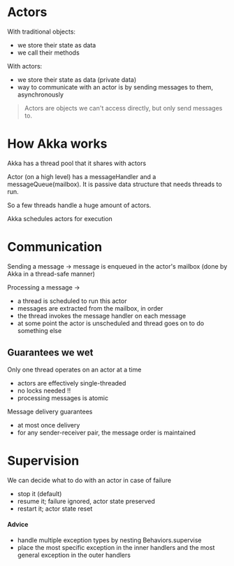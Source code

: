 # Actors

With traditional objects:
- we store their state as data
- we call their methods

With actors:
- we store their state as data (private data)
- way to communicate with an actor is by sending messages to them, asynchronously

> Actors are objects we can't access directly, but only send messages to.


# How Akka works

Akka has a thread pool that it shares with actors

Actor (on a high level) has a messageHandler and a messageQueue(mailbox). It is passive data structure that needs threads to run.

So a few threads handle a huge amount of actors.

Akka schedules actors for execution

# Communication

Sending a message -> message is enqueued in the actor's mailbox (done by Akka in a thread-safe manner)

Processing a message ->
- a thread is scheduled to run this actor
- messages are extracted from the mailbox, in order
- the thread invokes the message handler on each message
- at some point the actor is unscheduled and thread goes on to do something else


## Guarantees we wet

Only one thread operates on an actor at a time
- actors are effectively single-threaded
- no locks needed !!
- processing messages is atomic

Message delivery guarantees
- at most once delivery
- for any sender-receiver pair, the message order is maintained


# Supervision

We can decide what to do with an actor in case of failure
- stop it (default)
- resume it; failure ignored, actor state preserved
- restart it; actor state reset

#### Advice
- handle multiple exception types by nesting Behaviors.supervise
- place the most specific exception in the inner handlers and the most general exception in the outer handlers
